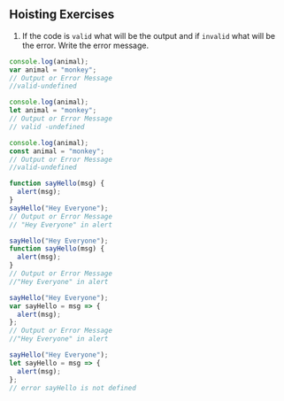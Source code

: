 ## Hoisting Exercises

1. If the code is `valid` what will be the output and if `invalid` what will be the error. Write the error message.

```js
console.log(animal);
var animal = "monkey";
// Output or Error Message 
//valid-undefined
```

```js
console.log(animal);
let animal = "monkey";
// Output or Error Message
// valid -undefined
```

```js
console.log(animal);
const animal = "monkey";
// Output or Error Message
//valid-undefined
```

```js
function sayHello(msg) {
  alert(msg);
}
sayHello("Hey Everyone");
// Output or Error Message
// "Hey Everyone" in alert
```

```js
sayHello("Hey Everyone");
function sayHello(msg) {
  alert(msg);
}
// Output or Error Message
//"Hey Everyone" in alert
```

```js
sayHello("Hey Everyone");
var sayHello = msg => {
  alert(msg);
};
// Output or Error Message
//"Hey Everyone" in alert
```

```js
sayHello("Hey Everyone");
let sayHello = msg => {
  alert(msg);
};
// error sayHello is not defined
```
